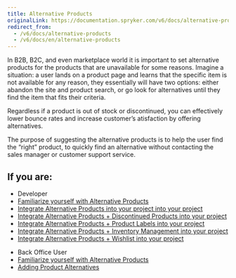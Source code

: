 ```yaml
---
title: Alternative Products
originalLink: https://documentation.spryker.com/v6/docs/alternative-products
redirect_from:
  - /v6/docs/alternative-products
  - /v6/docs/en/alternative-products
---
```


In B2B, B2C, and even marketplace world it is important to set alternative products for the products that are unavailable for some reasons. Imagine a situation: a user lands on a product page and learns that the specific item is not available for any reason, they essentially will have two options: either abandon the site and product search, or go look for alternatives until they find the item that fits their criteria.

Regardless if a product is out of stock or discontinued, you can effectively lower bounce rates and increase customer’s atisfaction by offering alternatives.

The purpose of suggesting the alternative products is to help the user find the “right” product, to quickly find an alternative without contacting the sales manager or customer support service.

## If you are:

<div class="mr-container">
    <div class="mr-list-container">
        <!-- col1 -->
        <div class="mr-col">
            <ul class="mr-list mr-list-green">
                <li class="mr-title">Developer</li>
                <li><a href="https://documentation.spryker.com/docs/alternative-products-overview" class="mr-link">Familiarize yourself with Alternative Products</a></li>
                <li><a href="https://documentation.spryker.com/docs/alternative-products-feature-integration-201903" class="mr-link">Integrate Alternative Products into your project into your project</a></li>
                <li><a href="https://documentation.spryker.com/docs/alternative-products-discontinued-products-feature-integration-201903" class="mr-link">Integrate Alternative Products + Discontinued Products into your project</a></li>
                <li><a href="https://documentation.spryker.com/docs/alternative-products-product-labels-feature-integration-201903" class="mr-link">Integrate Alternative Products + Product Labels into your project</a></li>
                <li><a href="https://documentation.spryker.com/docs/alternative-products-inventory-management-feature-integration-201903" class="mr-link">Integrate Alternative Products + Inventory Management into your project</a></li>
                <li><a href="https://documentation.spryker.com/docs/alternative-products-wishlist-feature-integration-201903" class="mr-link">Integrate Alternative Products + Wishlist into your project</a></li>
            </ul>
        </div>
        <!-- col2 -->
        <div class="mr-col">
            <ul class="mr-list mr-list-blue">
                <li class="mr-title"> Back Office User</li>
               <li><a href="https://documentation.spryker.com/docs/alternative-products-overview" class="mr-link">Familiarize yourself with Alternative Products</a></li>
                <li><a href="https://documentation.spryker.com/docs/adding-product-alternatives" class="mr-link">Adding Product Alternatives</a></li>
            </ul>
        </div>
    </div>
</div>

